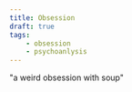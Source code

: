```yaml
---
title: Obsession
draft: true
tags:
    - obsession
    - psychoanlysis
---
```


"a weird obsession with soup"
